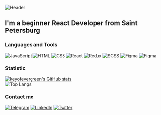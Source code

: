 ![Header](https://github.com/keyofevergreen/keyofevergreen/blob/main/assets/69e6f674d4ab40834c31493d21d9560c.gif)

## I'm a beginner React Developer from Saint Petersburg

### Languages and Tools
![JavaScript](https://img.shields.io/badge/-JavaScript-2C2C2C?style=for-the-badge&logo=JavaScript&logoColor=FFFFFF)
![HTML](https://img.shields.io/badge/-HTML-2C2C2C?style=for-the-badge&logo=HTML5&logoColor=FFFFFF)
![CSS](https://img.shields.io/badge/-CSS-2C2C2C?style=for-the-badge&logo=CSS3&logoColor=FFFFFF)
![React](https://img.shields.io/badge/-React-2C2C2C?style=for-the-badge&logo=React&logoColor=FFFFFF)
![Redux](https://img.shields.io/badge/-Redux-2C2C2C?style=for-the-badge&logo=Redux&logoColor=FFFFFF)
![SCSS](https://img.shields.io/badge/-SCSS-2C2C2C?style=for-the-badge&logo=SASS&logoColor=FFFFFF)
![Figma](https://img.shields.io/badge/-Figma-2C2C2C?style=for-the-badge&logo=Figma&logoColor=FFFFFF)
![Figma](https://img.shields.io/badge/-MUI-2C2C2C?style=for-the-badge&logo=MaterialUI&logoColor=FFFFFF)

### Statistic
[![keyofevergreen's GitHub stats](https://github-readme-stats.vercel.app/api?username=keyofevergreen&theme=algolia)](https://github.com/anuraghazra/github-readme-stats)\
[![Top Langs](https://github-readme-stats.vercel.app/api/top-langs/?username=keyofevergreen&exclude_repo=layout-designer-project-lvl1,layout-designer-project-lvl2&layout=compact&theme=algolia)](https://github.com/anuraghazra/github-readme-stats)
### Contact me
[![Telegram](https://img.shields.io/badge/-Telegram-2C2C2C?style=for-the-badge&logo=Telegram&logoColor=FFFFFF)](https://t.me/keyofevergreen)
[![LinkedIn](https://img.shields.io/badge/-LinkedIn-2C2C2C?style=for-the-badge&logo=LinkedIn&logoColor=FFFFFF)](https://www.linkedin.cn/in/dan-zverev-33841b215)
[![Twitter](https://img.shields.io/badge/-Twitter-2C2C2C?style=for-the-badge&logo=Twitter&logoColor=FFFFFF)](https://twitter.com/keyofevergreen)
